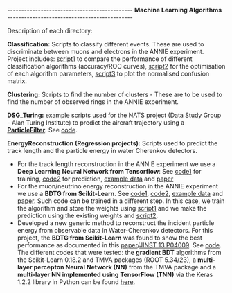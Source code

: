 --------------------------------------------- **Machine Learning Algorithms** ---------------------------------------------

Description of each directory: 

**Classification:** Scripts to classify different events. These are used to discriminate between muons and electrons in the ANNIE experiment. Project includes: [script1](https://github.com/edrakopo/MLAlgorithms/blob/master/Classification/classification_e_mu.py) to compare the performance of different classification algorithms (accuracy/ROC curves), [script2](https://github.com/edrakopo/MLAlgorithms/blob/master/Classification/optimising_parameters.py) for the optimisation of each algorithm parameters, [script3](https://github.com/edrakopo/MLAlgorithms/blob/master/Classification/plot_confusion_matrix.py) to plot the normalised confusion matrix.   

**Clustering:** Scripts to find the number of clusters - These are to be used to find the number of observed rings in the ANNIE experiment.

**DSG_Turing:** example scripts used for the NATS project (Data Study Group - Alan Turing Institute) to predict the aircraft trajectory using a [**ParticleFilter**](https://en.wikipedia.org/wiki/Particle_filter). See [code](https://github.com/edrakopo/MLAlgorithms/blob/master/DSG_Turing/ParticleFilter_aircraft.py). 

**EnergyReconstruction (Regression projects):** Scripts used to predict the track length and the particle energy in water Cherenkov detectors. 
- For the track length reconstruction in the ANNIE experiment we use a **Deep Learning Neural Network from Tensorflow**: See [code1](https://github.com/edrakopo/MLAlgorithms/blob/master/EnergyReconstruction/TrackLengthReconstruction/DNNFindTrackLengthInWater_Keras_train.py) for training, [code2](https://github.com/edrakopo/MLAlgorithms/blob/master/EnergyReconstruction/TrackLengthReconstruction/DNNFindTrackLengthInWater_Keras_pred.py) for prediction, [example data](https://github.com/edrakopo/MLAlgorithms/tree/master/EnergyReconstruction/data) and [paper](https://arxiv.org/pdf/1803.10624.pdf)
- For the muon/neutrino energy reconstruction in the ANNIE experiment we use a **BDTG from Scikit-Learn**. See [code1](https://github.com/edrakopo/MLAlgorithms/blob/master/EnergyReconstruction/BDT_MuonEnergyReco.py), [code2](https://github.com/edrakopo/MLAlgorithms/blob/master/EnergyReconstruction/BDT_NeutrinoEnergyReco.py), [example data](https://github.com/edrakopo/MLAlgorithms/tree/master/EnergyReconstruction/data) and [paper](https://arxiv.org/pdf/1803.10624.pdf). 
Such code can be trained in a different step. In this case, we train the algorithm and store the weights using [script1]( https://github.com/edrakopo/MLAlgorithms/blob/master/EnergyReconstruction/separate_training_prediction/BDT_MuonEnergyReco_train.py) and we make the prediction using the existing weights and [script2](https://github.com/edrakopo/MLAlgorithms/blob/master/EnergyReconstruction/separate_training_prediction/BDT_MuonEnergyReco_pred.py).
- Developed a new generic method to reconstruct the incident particle energy from observable data in Water-Cherenkov detectors. For this project, the **BDTG from Scikit-Learn** was found to show the best performance as documented in this [paper](https://arxiv.org/pdf/1710.05668.pdf)/[JINST 13 P04009](https://iopscience.iop.org/article/10.1088/1748-0221/13/04/P04009/pdf). See [code]( https://github.com/edrakopo/MLAlgorithms/blob/master/EnergyReconstruction/WCh_det_scikit_regression_energy_reco.py). The different codes that were tested: the **gradient BDT** algorithms from the Scikit-Learn 0.18.2 and TMVA packages (ROOT 5.34/23), a **multi-layer percepton Neural Network (NN)** from the TMVA package and a **multi-layer NN implemented using TensorFlow (TNN)** via the Keras 1.2.2 library in Python can be found [here](https://github.com/edrakopo/MLAlgorithms/tree/master/EnergyReconstruction/WChDet_energyReocnstruction).



